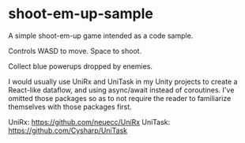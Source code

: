 # shoot-em-up-sample
A simple shoot-em-up game intended as a code sample.

Controls
WASD to move.
Space to shoot.

Collect blue powerups dropped by enemies.


I would usually use UniRx and UniTask in my Unity projects to create a React-like dataflow, and using async/await instead of coroutines.
I've omitted those packages so as to not require the reader to familiarize themselves with those packages first.

UniRx: https://github.com/neuecc/UniRx
UniTask: https://github.com/Cysharp/UniTask
